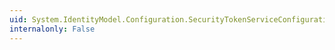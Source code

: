 ```yaml
---
uid: System.IdentityModel.Configuration.SecurityTokenServiceConfiguration.TokenIssuerName
internalonly: False
---
```

